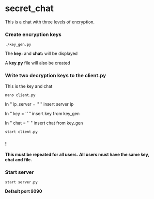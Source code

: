 # secret_chat
This is a chat with three levels of encryption.

### Сreate encryption keys

`./key_gen.py`

The __key:__ and __chat:__ will be displayed

A __key.py__ file will also be created

### Write two decryption keys to the client.py
This is the key and chat

`nano client.py`

In "  ip_server = ''  " insert server ip

In "  key = ''  " insert key from key_gen

In "  chat = ''  " insert chat from key_gen

`start client.py`

### !
__This must be repeated for all users.__
__All users must have the same key, chat and file.__

### Start server

`start server.py`

__Default port 9090__
